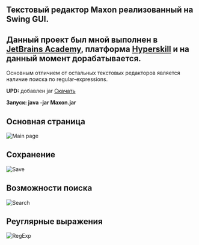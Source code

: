 ## Текстовый редактор Maxon реализованный на Swing GUI.

Данный проект был мной выполнен в [JetBrains Academy](https://www.jetbrains.com/ru-ru/academy/), платформа [Hyperskill](https://hyperskill.org/) и на данный момент дорабатывается.
----
Основным отличием от остальных текстовых редакторов является наличие поиска по regular-expressions.


**UPD:** добавлен jar [Скачать](https://github.com/maxim092001/TextEditor/blob/master/jars/Maxon.jar)


**Запуск: java -jar Maxon.jar**


Основная страница
---
![Main page](https://github.com/maxim092001/TextEditor/blob/master/Text%20Editor/task/resources/screenshots/main%20page.png)

Сохранение
---
![Save](https://github.com/maxim092001/TextEditor/blob/master/Text%20Editor/task/resources/screenshots/saving.png)

Возможности поиска
---
![Search](https://github.com/maxim092001/TextEditor/blob/master/Text%20Editor/task/resources/screenshots/search.png)

Реуглярные выражения
---
![RegExp](https://github.com/maxim092001/TextEditor/blob/master/Text%20Editor/task/resources/screenshots/regexp.png)
